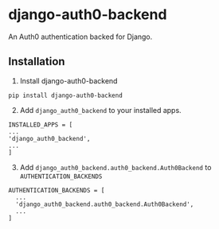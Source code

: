 # django-auth0-backend
An Auth0 authentication backed for Django.

## Installation

1. Install django-auth0-backend
  ```
  pip install django-auth0-backend
  ```

2. Add `django_auth0_backend` to your installed apps.
```
INSTALLED_APPS = [
...
'django_auth0_backend',
...
]
```

3. Add `django_auth0_backend.auth0_backend.Auth0Backend` to `AUTHENTICATION_BACKENDS`

```
AUTHENTICATION_BACKENDS = [
  ...
  'django_auth0_backend.auth0_backend.Auth0Backend',
  ...
]
  ```
